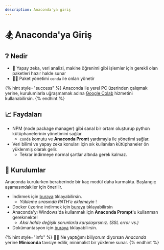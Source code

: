 ```yaml
---
description: Anaconda'ya giriş
---
```


# 🏂 Anaconda'ya Giriş

## ❔ Nedir

* 🧠 Yapay zeka, veri analizi, makine öğrenimi gibi işlemler için gerekli olan paketleri hazır halde sunar
* 👨‍💼 Paket yönetimi `conda` ile onları yönetir

{% hint style="success" %}
Anaconda ile yerel PC üzerinden çalışmak yerine, kurulumlarla uğraşmamak adına [Google Colab](https://colab.research.google.com/) hizmetini kullanabilirsin.
{% endhint %}

## 📈 Faydaları

* NPM \(node package manager\) gibi sanal bir ortam oluşturup python kütüphanelerinin yönetimini sağlar.
  * `conda` komutu ve **Anaconda Promt** yardımıyla ile yönetimi sağlar.
* Veri bilimi ve yapay zeka konuları için sık kullanılan kütüphaneler ön yüklenmiş olarak gelir.
  * Tekrar indirmeye normal şartlar altında gerek kalmaz.

## 👷‍ Kurulumlar

Anaconda kurulurken beraberinde bir kaç modül daha kurmakta. Başlangıç aşamasındakiler için önerilir.

* İndirmek için [buraya](https://hub.docker.com/r/continuumio/anaconda3/) tıklayabilirsin.
  * _Yükleme sırasında PATH'e eklemeyin_ !
* Docker üzerine indirmek için [buraya](https://hub.docker.com/r/continuumio/anaconda3/) tıklayabilirsin
* Anaconda'yı Windows'da kullanmak için **Anaconda Prompt**'u kullanman gerekmekte!
  * _Aksi halde değişik sorunlarla karşılaşırsınız. \(SSL error vs.\)_
* Dokümantasyon için [buraya](https://docs.anaconda.com/) tıklayabilirsin.

{% hint style="info" %}
💁‍♂️ Ne yaptığımı biliyorum diyorsan _Anaconda_ yerine **Miniconda** tavsiye edilir, minimalist bir yükleme sunar.
{% endhint %}

